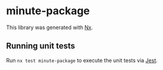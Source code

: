 # minute-package

This library was generated with [Nx](https://nx.dev).

## Running unit tests

Run `nx test minute-package` to execute the unit tests via [Jest](https://jestjs.io).
